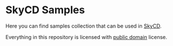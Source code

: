 # SkyCD Samples

Here you can find samples collection that can be used in [SkyCD](https://github.com/SkyCD/SkyCD).

Everything in this repository is licensed with [public domain](https://en.wikipedia.org/wiki/Public_domain) license.
